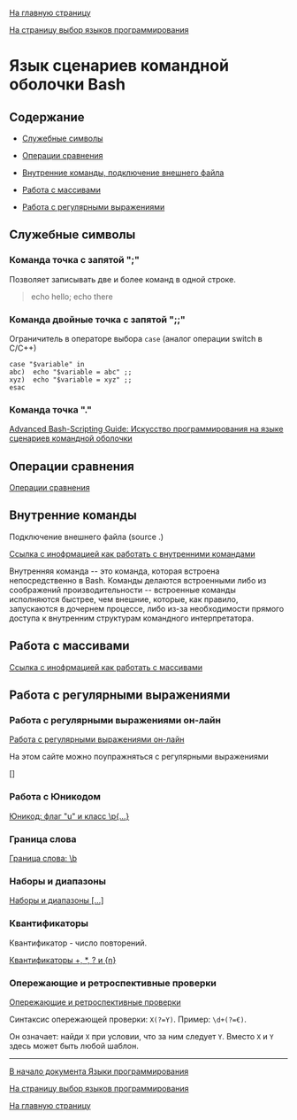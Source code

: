 [На главную страницу](../../README.md)

[На страницу выбор языков программирования](../README.md)

# Язык сценариев командной оболочки Bash

## Содержание

- [Служебные символы](#служебные-символы)

- [Операции сравнения](#операции-сравнения)

- [Внутренние команды, подключение внешнего файла](#внутренние-команды)

- [Работа с массивами](#работа-с-массивами)

- [Работа с регулярными выражениями](#работа-с-регулярными-выражениями)

## Служебные символы

### Команда точка с запятой ";"

Позволяет записывать две и более команд в одной строке.

> echo hello; echo there

### Команда двойные точка с запятой ";;"

Ограничитель в операторе выбора `case` (аналог операции switch в C/C++)

```
case "$variable" in
abc)  echo "$variable = abc" ;;
xyz)  echo "$variable = xyz" ;;
esac
```
### Команда точка "."

[Advanced Bash-Scripting Guide: Искусство программирования на языке сценариев командной оболочки](https://www.opennet.ru/docs/RUS/bash_scripting_guide/p112.html "www.opennet.ru")

## Операции сравнения

[Операции сравнения](https://www.opennet.ru/docs/RUS/bash_scripting_guide/x2565.html "opennet.ru")

## Внутренние команды

Подключение внешнего файла (source .)

[Ссылка с инофрмацией как работать с внутренними командами](https://www.opennet.ru/docs/RUS/bash_scripting_guide/c5358.html "opennet.ru")

Внутренняя команда -- это команда, которая встроена непосредственно в Bash. Команды делаются встроенными либо из соображений производительности -- встроенные команды исполняются быстрее, чем внешние, которые, как правило, запускаются в дочернем процессе, либо из-за необходимости прямого доступа к внутренним структурам командного интерпретатора.

## Работа с массивами

[Ссылка с инофрмацией как работать с массивами](https://www.opennet.ru/docs/RUS/bash_scripting_guide/c12790.html#EX67 "opennet.ru")

## Работа с регулярными выражениями

### Работа с регулярными выражениями он-лайн

[Работа с регулярными выражениями он-лайн](https://regex101.com/ "regex101.com")

На этом сайте можно поупражняться с регулярными выражениями

[]

### Работа с Юникодом

[Юникод: флаг "u" и класс \p{...}](https://learn.javascript.ru/regexp-unicode "learn.javascript.ru")



### Граница слова

[Граница слова: \b](https://learn.javascript.ru/regexp-boundary "learn.javascript.ru")



### Наборы и диапазоны

[Наборы и диапазоны [...]](https://learn.javascript.ru/regexp-character-sets-and-ranges "learn.javascript.ru")



### Квантификаторы

Квантификатор - число повторений.

[Квантификаторы +, *, ? и {n}](https://learn.javascript.ru/regexp-quantifiers "learn.javascript.ru")


### Опережающие и ретроспективные проверки

[Опережающие и ретроспективные проверки](https://learn.javascript.ru/regexp-lookahead-lookbehind "learn.javascript.ru")

Синтаксис опережающей проверки: `X(?=Y)`. Пример: `\d+(?=€)`.

Он означает: найди `X` при условии, что за ним следует `Y`. Вместо `X` и `Y` здесь может быть любой шаблон.

---

[В начало документа Языки программирования](#языки-программирования)

[На страницу выбор языков программирования](../README.md)

[На главную страницу](../../README.md)